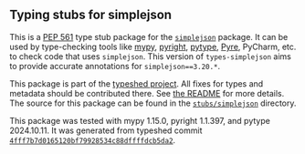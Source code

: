 ## Typing stubs for simplejson

This is a [PEP 561](https://peps.python.org/pep-0561/)
type stub package for the [`simplejson`](https://github.com/simplejson/simplejson) package.
It can be used by type-checking tools like
[mypy](https://github.com/python/mypy/),
[pyright](https://github.com/microsoft/pyright),
[pytype](https://github.com/google/pytype/),
[Pyre](https://pyre-check.org/),
PyCharm, etc. to check code that uses `simplejson`. This version of
`types-simplejson` aims to provide accurate annotations for
`simplejson==3.20.*`.

This package is part of the [typeshed project](https://github.com/python/typeshed).
All fixes for types and metadata should be contributed there.
See [the README](https://github.com/python/typeshed/blob/main/README.md)
for more details. The source for this package can be found in the
[`stubs/simplejson`](https://github.com/python/typeshed/tree/main/stubs/simplejson)
directory.

This package was tested with
mypy 1.15.0,
pyright 1.1.397,
and pytype 2024.10.11.
It was generated from typeshed commit
[`4fff7b7d0165120bf79928534c88dffffdcb5da2`](https://github.com/python/typeshed/commit/4fff7b7d0165120bf79928534c88dffffdcb5da2).